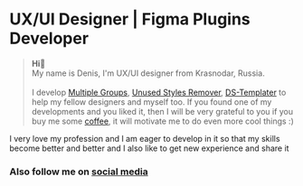 # UX/UI Designer | Figma Plugins Developer

> **Hi**👋
> <br>My name is Denis, I'm UX/UI designer from Krasnodar, Russia.<br><br>
> I develop [Multiple Groups](https://www.figma.com/community/plugin/1219008484601651003), [Unused Styles Remover](https://www.figma.com/community/plugin/1052937551486129898/Unused-Styles-Remover), [DS-Templater](https://www.figma.com/community/plugin/1042681939283501853/DS-Templater-(beta)) to help my fellow designers and myself too. If you found one of my developments and you liked it, then I will be very grateful to you if you buy me some [coffee](https://www.buymeacoffee.com/Denis.Solovey), it will motivate me to do even more cool things :)

I very love my profession and I am eager to develop in it so that my skills become better and better and I also like to get new experience and share it

### Also follow me on [social media](https://teletype.link/_denis.solovey)
